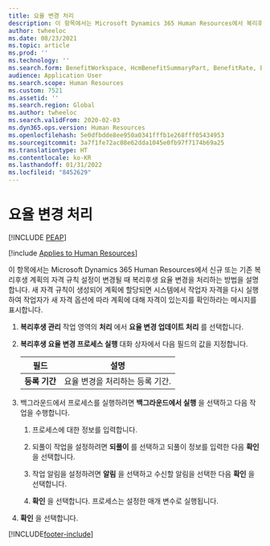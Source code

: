 ```yaml
---
title: 요율 변경 처리
description: 이 항목에서는 Microsoft Dynamics 365 Human Resources에서 복리후생 요율 변경을 처리하는 방법을 설명합니다.
author: twheeloc
ms.date: 08/23/2021
ms.topic: article
ms.prod: ''
ms.technology: ''
ms.search.form: BenefitWorkspace, HcmBenefitSummaryPart, BenefitRate, BenefitEligibilityProcessResultViewer
audience: Application User
ms.search.scope: Human Resources
ms.custom: 7521
ms.assetid: ''
ms.search.region: Global
ms.author: twheeloc
ms.search.validFrom: 2020-02-03
ms.dyn365.ops.version: Human Resources
ms.openlocfilehash: 5e0dfbdde8ee950a0341fffb1e268fff05434953
ms.sourcegitcommit: 3a7f1fe72ac08e62dda1045e0fb97f7174b69a25
ms.translationtype: HT
ms.contentlocale: ko-KR
ms.lasthandoff: 01/31/2022
ms.locfileid: "8452629"
---
```

# <a name="process-rate-changes"></a>요율 변경 처리


[!INCLUDE [PEAP](../includes/peap-2.md)]

[!include [Applies to Human Resources](../includes/applies-to-hr.md)]

이 항목에서는 Microsoft Dynamics 365 Human Resources에서 신규 또는 기존 복리후생 계획의 자격 규칙 설정이 변경될 때 복리후생 요율 변경을 처리하는 방법을 설명합니다. 새 자격 규칙이 생성되어 계획에 할당되면 시스템에서 작업자 자격을 다시 실행하여 작업자가 새 자격 옵션에 따라 계획에 대해 자격이 있는지를 확인하라는 메시지를 표시합니다. 

1. **복리후생 관리** 작업 영역의 **처리** 에서 **요율 변경 업데이트 처리** 를 선택합니다.

2. **복리후생 요율 변경 프로세스 실행** 대화 상자에서 다음 필드의 값을 지정합니다.

   | 필드 | 설명 |
   | --- | --- |
   | **등록 기간** | 요율 변경을 처리하는 등록 기간. |

3. 백그라운드에서 프로세스를 실행하려면 **백그라운드에서 실행** 을 선택하고 다음 작업을 수행합니다.

   1. 프로세스에 대한 정보를 입력합니다.

   2. 되풀이 작업을 설정하려면 **되풀이** 를 선택하고 되풀이 정보를 입력한 다음 **확인** 을 선택합니다.

   3. 작업 알림을 설정하려면 **알림** 을 선택하고 수신할 알림을 선택한 다음 **확인** 을 선택합니다.

   4. **확인** 을 선택합니다. 프로세스는 설정한 매개 변수로 실행됩니다.

4. **확인** 을 선택합니다.


[!INCLUDE[footer-include](../includes/footer-banner.md)]
